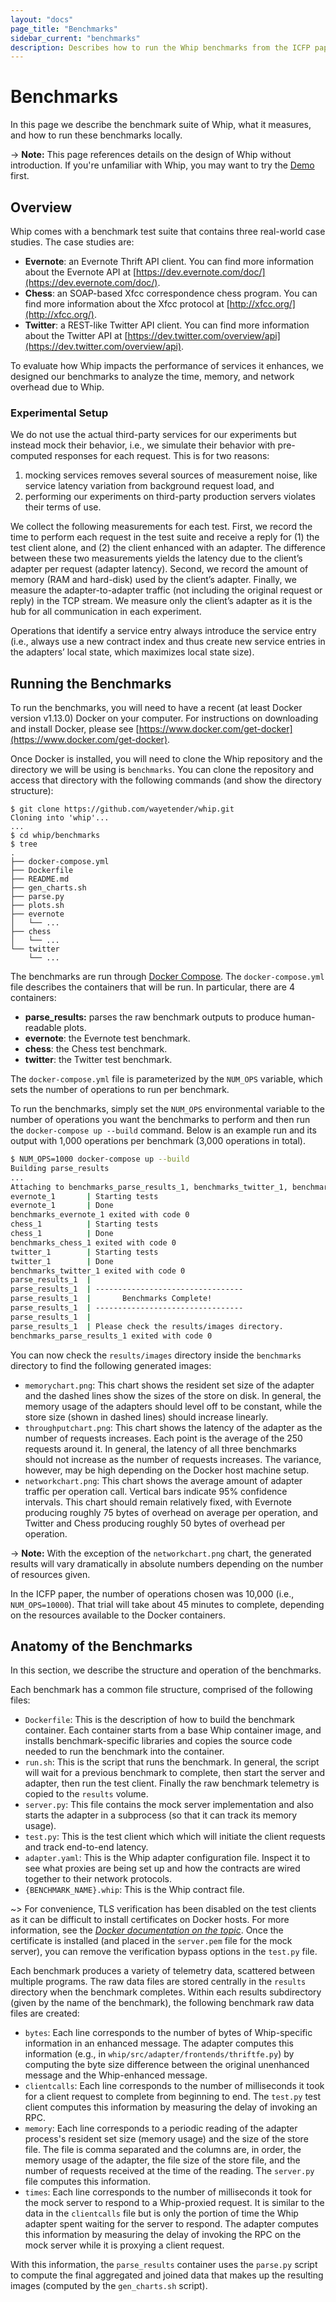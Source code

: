```yaml
---
layout: "docs"
page_title: "Benchmarks"
sidebar_current: "benchmarks"
description: Describes how to run the Whip benchmarks from the ICFP paper. 
---
```


# Benchmarks

In this page we describe the benchmark suite of Whip, what it measures,
and how to run these benchmarks locally.

-> **Note:** This page references details on the design of Whip without introduction. 
If you're unfamiliar with Whip, you may want to try the 
[Demo](https://katacoda.com/wayetender/scenarios/whip-calculator-quickstart) first.


## Overview

Whip comes with a benchmark test suite that contains three real-world
case studies. The case studies are:

* **Evernote**: an Evernote Thrift API client.
	You can find more information about the Evernote API at 
	[https://dev.evernote.com/doc/](https://dev.evernote.com/doc/).
* **Chess**: an SOAP-based Xfcc correspondence chess program. 
	You can find more information about the Xfcc protocol at
	[http://xfcc.org/](http://xfcc.org/).
* **Twitter**: a REST-like Twitter API client.
	You can find more information about the Twitter API at
	[https://dev.twitter.com/overview/api](https://dev.twitter.com/overview/api).

To evaluate how Whip impacts the performance of services it enhances, we designed
our benchmarks to analyze the time, memory, and
network overhead due to Whip. 


### Experimental Setup

We do
not use the actual third-party services for our experiments but instead mock their behavior, i.e., we simulate
their behavior with pre-computed responses for each request. This is for two reasons: 

1. mocking services removes several sources of measurement noise, like service 
	latency variation from background request load, and
2. performing our experiments on third-party production servers violates 
	their terms of use.

We collect the following measurements for each test. First, we record the time to perform each request in
the test suite and receive a reply for (1) the test client alone, and (2) the client enhanced with an adapter. The
difference between these two measurements yields the latency due to the client’s adapter per request (adapter
latency). Second, we record the amount of memory (RAM and hard-disk) used by the client’s adapter. Finally,
we measure the adapter-to-adapter traffic (not including the original request or reply) in the TCP stream. We
measure only the client’s adapter as it is the hub for all communication in each experiment.

Operations that identify a service entry always introduce the service entry (i.e., always use a new contract
index and thus create new service entries in the adapters’ local state, which maximizes local state size). 

## Running the Benchmarks

To run the benchmarks, you will need to have a recent (at least Docker
version v1.13.0) Docker on your computer. For instructions on downloading
and install Docker, please see [https://www.docker.com/get-docker](https://www.docker.com/get-docker).

Once Docker is installed,
you will need to clone the Whip repository and the directory we will be 
using is `benchmarks`. You can clone the repository and access that directory 
with the following commands (and show the directory structure):

```
$ git clone https://github.com/wayetender/whip.git
Cloning into 'whip'...
...
$ cd whip/benchmarks          
$ tree
.
├── docker-compose.yml
├── Dockerfile
├── README.md
├── gen_charts.sh
├── parse.py
├── plots.sh
├── evernote
│   └── ...
├── chess
│   └── ...
└── twitter
    └── ...
```

The benchmarks are run through [Docker Compose](https://docs.docker.com/compose/).
The `docker-compose.yml` file describes the containers that will be run. In
particular, there are 4 containers:

* **parse_results:** parses the raw benchmark outputs to produce human-readable
plots.
* **evernote**: the Evernote test benchmark.
* **chess**: the Chess test benchmark.
* **twitter**: the Twitter test benchmark.

The `docker-compose.yml` file is parameterized by the `NUM_OPS` variable, which
sets the number of operations to run per benchmark.

To run the benchmarks, simply set the `NUM_OPS` environmental variable to the
number of operations you want the benchmarks to perform and then run the
`docker-compose up --build` command. Below is an example run and its output
with 1,000 operations per benchmark (3,000 operations in total).

```bash
$ NUM_OPS=1000 docker-compose up --build
Building parse_results
...
Attaching to benchmarks_parse_results_1, benchmarks_twitter_1, benchmarks_evernote_1, benchmarks_chess_1
evernote_1       | Starting tests
evernote_1       | Done
benchmarks_evernote_1 exited with code 0
chess_1          | Starting tests
chess_1          | Done
benchmarks_chess_1 exited with code 0
twitter_1        | Starting tests
twitter_1        | Done
benchmarks_twitter_1 exited with code 0
parse_results_1  | 
parse_results_1  | ---------------------------------
parse_results_1  |       Benchmarks Complete!       
parse_results_1  | ---------------------------------
parse_results_1  | 
parse_results_1  | Please check the results/images directory.
benchmarks_parse_results_1 exited with code 0
```

You can now check the `results/images` directory inside the `benchmarks` directory
to find the following generated images:

* `memorychart.png`: This chart shows the resident set size of the
	adapter and the dashed lines show the sizes of the store on disk.
	In general, the memory usage of the adapters should level off to be
	constant, while the store size (shown in dashed lines) should increase
	linearly.
* `throughputchart.png`: This chart shows the latency of the adapter as
	the number of requests increases. Each point is the average of the 250 
	requests around it. In general, the latency of all three benchmarks
	should not increase as the number of requests increases. The variance,
	however, may be high depending on the Docker host machine setup.
* `networkchart.png`: This chart shows the average amount of adapter traffic 
	per operation call. Vertical bars indicate 95% confidence intervals.
	This chart should remain relatively fixed, with Evernote producing roughly 
	75 bytes of overhead on average per operation, and Twitter and Chess producing 
	roughly 50 bytes of overhead per operation.

-> **Note:** With the exception of the `networkchart.png` chart, the generated
results will vary dramatically in absolute numbers depending on the number
of resources given. 

In the ICFP paper, the number of operations chosen was 10,000 (i.e., `NUM_OPS=10000`).
That trial will take about 45 minutes to complete, depending on the resources
available to the Docker containers.

## Anatomy of the Benchmarks

In this section, we describe the structure and operation of the benchmarks.

Each benchmark has a common file structure, comprised of the following files:

* `Dockerfile`: This is the description of how to build the benchmark container.
Each container starts from a base Whip container image, and installs benchmark-specific
libraries and copies the source code needed to run the benchmark into the container.
* `run.sh`: This is the script that runs the benchmark. In general, the 
script will wait for a previous benchmark to complete, then start the server
and adapter, then run the test client.
Finally the raw benchmark telemetry is copied to the `results` volume.
* `server.py`: This file contains the mock server implementation and also
starts the adapter in a subprocess (so that it can track its memory usage). 
* `test.py`: This is the test client which which will initiate the client requests
and track end-to-end latency.
* `adapter.yaml`: This is the Whip adapter configuration file. Inspect it to
see what proxies are being set up and how the contracts are wired together
to their network protocols.
* `{BENCHMARK_NAME}.whip`: This is the Whip contract file.

~> For convenience, TLS verification has been disabled on the test clients as it
can be difficult to install certificates on Docker hosts. For more information, 
see the _[Docker documentation on the topic](https://docs.docker.com/engine/security/certificates/)_.
Once the certificate is installed (and placed in the `server.pem` file for the mock server), 
you can remove the verification bypass options in the `test.py` file. 

Each benchmark produces a variety of telemetry data, scattered between multiple programs.
The raw data files are stored centrally in the `results` directory when the benchmark
completes. Within each results subdirectory (given by the name of the benchmark),
the following benchmark raw data files are created:

* `bytes`: Each line corresponds to the number of bytes of Whip-specific information
in an enhanced message. The adapter computes this information (e.g., in 
`whip/src/adapter/frontends/thriftfe.py`) by computing the byte size difference
between the original unenhanced message and the Whip-enhanced message.
* `clientcalls`: Each line corresponds to the number of milliseconds it took
for a client request to complete from beginning to end. The `test.py` test client
computes this information by measuring the delay of invoking an RPC.
* `memory`: Each line corresponds to a periodic reading of the adapter process's 
resident set size (memory usage) and the size of the store file. The file is
comma separated and the columns are, in order, the memory usage of the adapter, 
the file size of the store file, and the number of requests received at the time
of the reading. The `server.py` file computes this information.
* `times`: Each line corresponds to the number of milliseconds it took for
the mock server to respond to a Whip-proxied request. It is similar to the data
in the `clientcalls` file but is only the portion of time the Whip adapter spent
waiting for the server to respond. The adapter computes this information by
measuring the delay of invoking the RPC on the mock server while it is proxying
a client request.

With this information, the `parse_results` container uses the `parse.py` script
to compute the final aggregated and joined data that makes up the resulting
images (computed by the `gen_charts.sh` script). 

